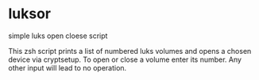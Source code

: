 luksor
======

simple luks open cloese script


This zsh script prints a list of numbered luks volumes and opens a chosen
device via cryptsetup. To open or close a volume enter its number. Any other
input will lead to no operation.
